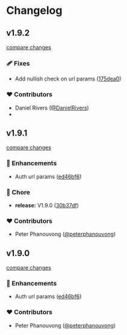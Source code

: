 # Changelog

## v1.9.2

[compare changes](https://github.com/kinde-oss/kinde-auth-nextjs/compare/v1.9.1...v1.9.2)

### 🩹 Fixes

- Add nullish check on url params ([175dea0](https://github.com/kinde-oss/kinde-auth-nextjs/commit/175dea0))

### ❤️ Contributors

- Daniel Rivers ([@DanielRivers](http://github.com/DanielRivers))
- 
## v1.9.1

[compare changes](https://github.com/kinde-oss/kinde-auth-nextjs/compare/1.8.25...v1.9.1)

### 🚀 Enhancements

- Auth url params ([ed46bf6](https://github.com/kinde-oss/kinde-auth-nextjs/commit/ed46bf6))

### 🏡 Chore

- **release:** V1.9.0 ([30b37df](https://github.com/kinde-oss/kinde-auth-nextjs/commit/30b37df))

### ❤️ Contributors

- Peter Phanouvong ([@peterphanouvong](http://github.com/peterphanouvong))

## v1.9.0

[compare changes](https://github.com/kinde-oss/kinde-auth-nextjs/compare/1.8.25...v1.9.0)

### 🚀 Enhancements

- Auth url params ([ed46bf6](https://github.com/kinde-oss/kinde-auth-nextjs/commit/ed46bf6))

### ❤️ Contributors

- Peter Phanouvong ([@peterphanouvong](http://github.com/peterphanouvong))

